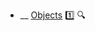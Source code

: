 * __ [Objects](./oop/objects) :one: <trigger for="pop:objects-preview">:mag:</trigger>

<popover id="pop:objects-preview" title=":mag: Objects" placement="right">
  <div slot="content">
    <include src=".\preview.md" />
  </div>
</popover>
